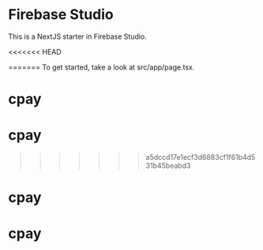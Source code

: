 # Firebase Studio

This is a NextJS starter in Firebase Studio.

<<<<<<< HEAD

=======
To get started, take a look at src/app/page.tsx.
# cpay
# cpay
>>>>>>> a5dccd17e1ecf3d6883cf1f61b4d531b45beabd3
# cpay
# cpay
